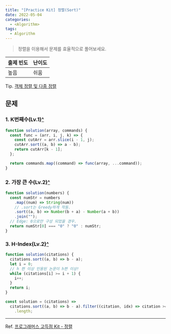 ```yaml
---
title: "[Practice Kit] 정렬(Sort)"
date: 2022-05-04
categories:
  - <Algorithm>
tags:
  - Algorithm
---
```


> 정렬을 이용해서 문제를 효율적으로 풀어보세요.

| 출제 빈도 | 난이도 |
| --------- | ------ |
| 높음      | 쉬움   |

Tip. [객체 정렬 및 다중 정렬](https://yuchanjeong.github.io/posts/algorithm/practice-kit/hash/#sort)

## 문제

### 1. K번째수(Lv.1)[^](https://programmers.co.kr/learn/courses/30/lessons/42748)

```js
function solution(array, commands) {
  const func = (arr, i, j, k) => {
    const cutArr = arr.slice(i - 1, j);
    cutArr.sort((a, b) => a - b);
    return cutArr[k - 1];
  };

  return commands.map((command) => func(array, ...command));
}
```

### 2. 가장 큰 수(Lv.2)[^](https://programmers.co.kr/learn/courses/30/lessons/42746)

```js
function solution(numbers) {
  const numStr = numbers
    .map((num) => String(num))
    // .sort는 Greedy하게 작동.
    .sort((a, b) => Number(b + a) - Number(a + b))
    .join("");
  // Edge: 0으로만 구성 되었을 경우.
  return numStr[0] === "0" ? "0" : numStr;
}
```

### 3. H-Index(Lv.2)[^](https://programmers.co.kr/learn/courses/30/lessons/42747?language=javascript)

```js
function solution(citations) {
  citations.sort((a, b) => b - a);
  let i = 0;
  // h 편 이상 인용된 논문이 h편 이상!
  while (citations[i] >= i + 1) {
    i++;
  }
  return i;
}
```

```js
const solution = (citations) =>
  citations.sort((a, b) => b - a).filter((citation, idx) => citation >= idx + 1)
    .length;
```

---

Ref. [프로그래머스 고득점 Kit - 정렬](https://programmers.co.kr/learn/courses/30/parts/12198)
